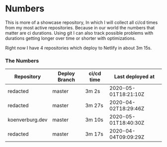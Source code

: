 # Numbers
This is more of a showcase repository, In which I will collect all ci/cd times from my most active repositories. Because in our world the numbers that matter are ci durations.
Using git I can also track possible problems with durations getting longer over time or shorter with optimizations.

Right now I have 4 repositories which deploy to Netlify in about 3m 15s.

### The Numbers
| Repository | Deploy Branch | ci/cd time | Last deployed at |
| ---------- | ------------- | ---------- | ---------------- |
| redacted | master | 3m 2s | 2020-05-01T18:21:10Z |
| redacted | master | 3m 27s | 2020-04-02T18:29:46Z |
| koenverburg.dev | master | 3m 10s | 2020-05-01T18:40:30Z |
| redacted | master | 3m 17s | 2020-04-04T09:09:29Z |
